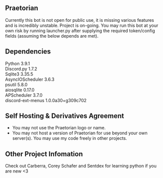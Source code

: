 ## Praetorian
Currently this bot is not open for public use, it is missing various features and is incredibly unstable. Project is on-going. You may run this bot at your own risk by running launcher.py after supplying the required token/config fields (assuming the below depends are met).
## Dependencies
  Python 3.9.1  
  Discord.py 1.7.2  
  Sqlite3 3.35.5  
  AsyncIOScheduler 3.6.3  
  psutil 5.8.0  
  aiosqlite 0.17.0  
  APScheduler 3.7.0   
  discord-ext-menus 1.0.0a30+g309c702   
## Self Hosting & Derivatives Agreement
- You may not use the Praetorian logo or name.
- You may not host a version of Praetorian for use beyond your own server(s). You may use my code freely in other projects. 
## Other Project Infomation
Check out Carberra, Corey Schafer and Sentdex for learning python if you are new <3
